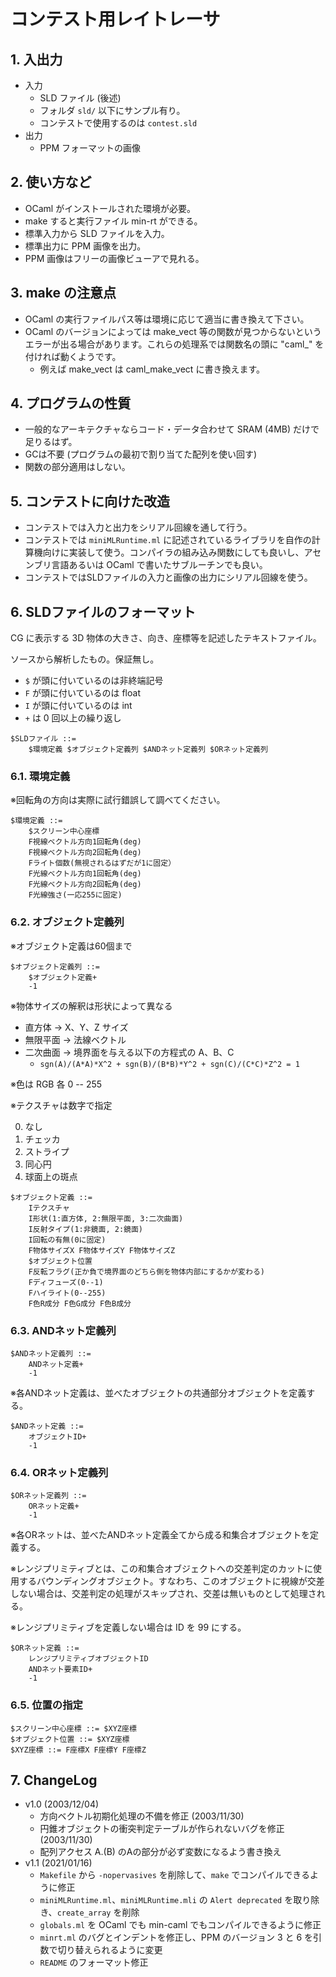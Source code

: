# コンテスト用レイトレーサ

## 1. 入出力

- 入力
    - SLD ファイル (後述)
    - フォルダ `sld/` 以下にサンプル有り。
    - コンテストで使用するのは `contest.sld`
- 出力
	- PPM フォーマットの画像


## 2. 使い方など

- OCaml がインストールされた環境が必要。
- make すると実行ファイル min-rt ができる。
- 標準入力から SLD ファイルを入力。
- 標準出力に PPM 画像を出力。
- PPM 画像はフリーの画像ビューアで見れる。

## 3. make の注意点

- OCaml の実行ファイルパス等は環境に応じて適当に書き換えて下さい。
- OCaml のバージョンによっては make_vect 等の関数が見つからないというエラーが出る場合があります。これらの処理系では関数名の頭に "caml_" を付ければ動くようです。
	- 例えば make_vect は caml_make_vect に書き換えます。

## 4. プログラムの性質

- 一般的なアーキテクチャならコード・データ合わせて SRAM (4MB) だけで足りるはず。
- GCは不要 (プログラムの最初で割り当てた配列を使い回す)
- 関数の部分適用はしない。

## 5. コンテストに向けた改造

- コンテストでは入力と出力をシリアル回線を通して行う。
- コンテストでは `miniMLRuntime.ml` に記述されているライブラリを自作の計算機向けに実装して使う。コンパイラの組み込み関数にしても良いし、アセンブリ言語あるいは OCaml で書いたサブルーチンでも良い。
- コンテストではSLDファイルの入力と画像の出力にシリアル回線を使う。

## 6. SLDファイルのフォーマット

CG に表示する 3D 物体の大きさ、向き、座標等を記述したテキストファイル。

ソースから解析したもの。保証無し。

- `$` が頭に付いているのは非終端記号
- `F` が頭に付いているのは float
- `I` が頭に付いているのは int
- `+` は 0 回以上の繰り返し

```
$SLDファイル ::=
	$環境定義 $オブジェクト定義列 $ANDネット定義列 $ORネット定義列
```

### 6.1. 環境定義

※回転角の方向は実際に試行錯誤して調べてください。

```
$環境定義 ::=
	$スクリーン中心座標
	F視線ベクトル方向1回転角(deg)
	F視線ベクトル方向2回転角(deg)
	Fライト個数(無視されるはずだが1に固定）
	F光線ベクトル方向1回転角(deg)
	F光線ベクトル方向2回転角(deg)
	F光線強さ(一応255に固定)
```

### 6.2. オブジェクト定義列

※オブジェクト定義は60個まで

```
$オブジェクト定義列 ::=
	$オブジェクト定義+
	-1
```

※物体サイズの解釈は形状によって異なる

- 直方体 → X、Y、Z サイズ
- 無限平面 → 法線ベクトル
- 二次曲面 → 境界面を与える以下の方程式の A、B、C
    - `sgn(A)/(A*A)*X^2 + sgn(B)/(B*B)*Y^2 + sgn(C)/(C*C)*Z^2 = 1`

※色は RGB 各 0 -- 255

※テクスチャは数字で指定

0. なし
1. チェッカ
2. ストライプ
3. 同心円
4. 球面上の斑点

```
$オブジェクト定義 ::=
	Iテクスチャ
	I形状(1:直方体, 2:無限平面, 3:二次曲面)
	I反射タイプ(1:非鏡面, 2:鏡面)
	I回転の有無(0に固定)
	F物体サイズX F物体サイズY F物体サイズZ
	$オブジェクト位置
	F反転フラグ(正か負で境界面のどちら側を物体内部にするかが変わる)
	Fディフューズ(0--1)
	Fハイライト(0--255)
	F色R成分 F色G成分 F色B成分
```

### 6.3. ANDネット定義列

```
$ANDネット定義列 ::=
	ANDネット定義+
	-1
```

※各ANDネット定義は、並べたオブジェクトの共通部分オブジェクトを定義する。

```
$ANDネット定義 ::=
	オブジェクトID+
	-1
```

### 6.4. ORネット定義列

```
$ORネット定義列 ::=
	ORネット定義+
	-1
```

※各ORネットは、並べたANDネット定義全てから成る和集合オブジェクトを定義する。

※レンジプリミティブとは、この和集合オブジェクトへの交差判定のカットに使用するバウンディングオブジェクト。すなわち、このオブジェクトに視線が交差しない場合は、交差判定の処理がスキップされ、交差は無いものとして処理される。

※レンジプリミティブを定義しない場合は ID を 99 にする。

```
$ORネット定義 ::=
	レンジプリミティブオブジェクトID
	ANDネット要素ID+
	-1
```

### 6.5. 位置の指定

```
$スクリーン中心座標 ::= $XYZ座標
$オブジェクト位置 ::= $XYZ座標
$XYZ座標 ::= F座標X F座標Y F座標Z
```

## 7. ChangeLog

- v1.0 (2003/12/04)
	- 方向ベクトル初期化処理の不備を修正 (2003/11/30)
	- 円錐オブジェクトの衝突判定テーブルが作られないバグを修正 (2003/11/30)
	- 配列アクセス A.(B) のAの部分が必ず変数になるよう書き換え
- v1.1 (2021/01/16)
	- `Makefile` から `-nopervasives` を削除して、`make` でコンパイルできるように修正
	- `miniMLRuntime.ml`、`miniMLRuntime.mli` の `Alert deprecated` を取り除き、`create_array` を削除
	- `globals.ml` を OCaml でも min-caml でもコンパイルできるように修正
	- `minrt.ml` のバグとインデントを修正し、PPM のバージョン 3 と 6 を引数で切り替えられるように変更
	- `README` のフォーマット修正

